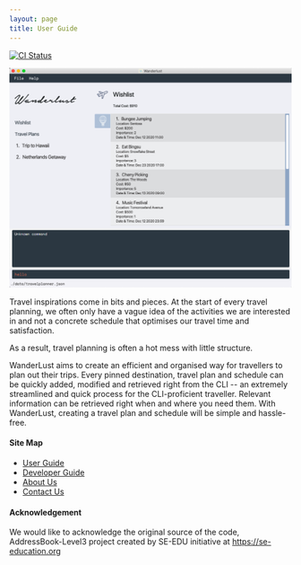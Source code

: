 ```yaml
---
layout: page
title: User Guide
---
```


[![CI Status](https://github.com/se-edu/addressbook-level3/workflows/Java%20CI/badge.svg)](https://github.com/se-edu/addressbook-level3/actions)

![Ui](docs/images/Ui.png)

Travel inspirations come in bits and pieces. 
At the start of every travel planning, we often only have a vague idea of the activities we are interested in and not a concrete schedule that optimises our travel time and satisfaction.


As a result, travel planning is often a hot mess with little structure. 

WanderLust aims to create an efficient and organised way for travellers to plan out their trips. 
Every pinned destination, travel plan and schedule can be quickly added, modified and retrieved right from the CLI -- an extremely streamlined and quick process for the CLI-proficient traveller. 
Relevant information can be retrieved right when and where you need them. With WanderLust, creating a travel plan and schedule will be simple and hassle-free.


#### Site Map

* [User Guide](/docs/UserGuide.md)
* [Developer Guide](/docs/DeveloperGuide.md)
* [About Us](/docs/AboutUs.md)
* [Contact Us](/docs/ContactUs.md)

#### Acknowledgement

We would like to acknowledge the original source of the code, AddressBook-Level3 project created by SE-EDU initiative at https://se-education.org
